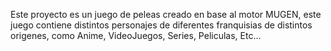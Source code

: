 Este proyecto es un juego de peleas creado en base al motor MUGEN, este juego contiene distintos personajes de diferentes franquisias de distintos origenes, como Anime, VideoJuegos, Series, Peliculas, Etc...
